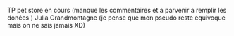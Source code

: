 TP pet store en cours (manque les commentaires et a parvenir a remplir les donées )
Julia Grandmontagne (je pense que mon pseudo reste equivoque mais on ne sais jamais XD)
